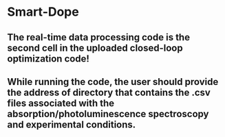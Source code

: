 # Smart-Dope
## The real-time data processing code is the second cell in the uploaded closed-loop optimization code!
## While running the code, the user should provide the address of directory that contains the .csv files associated with the absorption/photoluminescence spectroscopy and experimental conditions.

